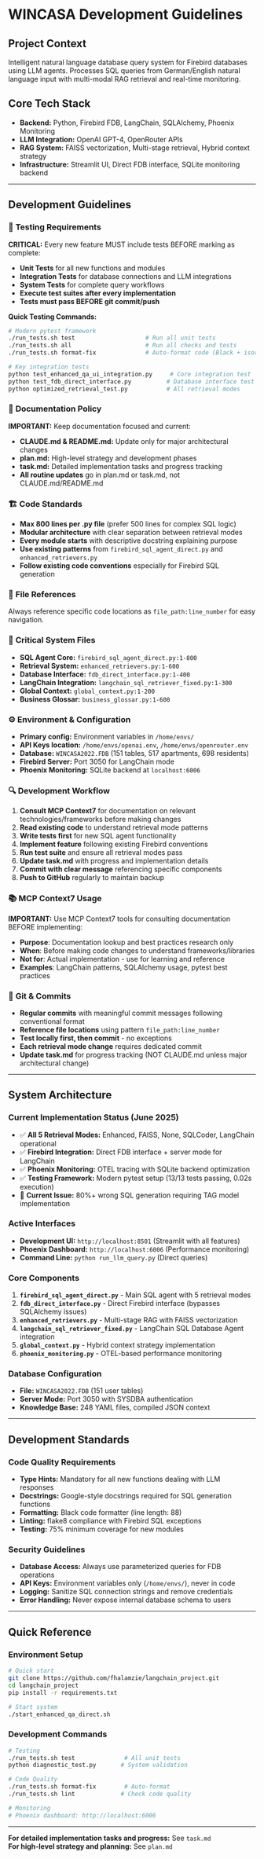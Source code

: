 # WINCASA Development Guidelines

## Project Context
Intelligent natural language database query system for Firebird databases using LLM agents. Processes SQL queries from German/English natural language input with multi-modal RAG retrieval and real-time monitoring.

## Core Tech Stack
- **Backend:** Python, Firebird FDB, LangChain, SQLAlchemy, Phoenix Monitoring
- **LLM Integration:** OpenAI GPT-4, OpenRouter APIs
- **RAG System:** FAISS vectorization, Multi-stage retrieval, Hybrid context strategy
- **Infrastructure:** Streamlit UI, Direct FDB interface, SQLite monitoring backend

---

## Development Guidelines

### 🔧 **Testing Requirements**
**CRITICAL:** Every new feature MUST include tests BEFORE marking as complete:
- **Unit Tests** for all new functions and modules
- **Integration Tests** for database connections and LLM integrations  
- **System Tests** for complete query workflows
- **Execute test suites after every implementation**
- **Tests must pass BEFORE git commit/push**

**Quick Testing Commands:**
```bash
# Modern pytest framework
./run_tests.sh test                    # Run all unit tests
./run_tests.sh all                     # Run all checks and tests
./run_tests.sh format-fix              # Auto-format code (Black + isort)

# Key integration tests
python test_enhanced_qa_ui_integration.py     # Core integration test
python test_fdb_direct_interface.py          # Database interface test
python optimized_retrieval_test.py           # All retrieval modes
```

### 📝 **Documentation Policy**
**IMPORTANT:** Keep documentation focused and current:
- **CLAUDE.md & README.md:** Update only for major architectural changes
- **plan.md:** High-level strategy and development phases  
- **task.md:** Detailed implementation tasks and progress tracking
- **All routine updates** go in plan.md or task.md, not CLAUDE.md/README.md

### 🏗️ **Code Standards**
- **Max 800 lines per .py file** (prefer 500 lines for complex SQL logic)
- **Modular architecture** with clear separation between retrieval modes
- **Every module starts** with descriptive docstring explaining purpose
- **Use existing patterns** from `firebird_sql_agent_direct.py` and `enhanced_retrievers.py`
- **Follow existing code conventions** especially for Firebird SQL generation

### 📍 **File References**
Always reference specific code locations as `file_path:line_number` for easy navigation.

### 🚨 **Critical System Files**
- **SQL Agent Core:** `firebird_sql_agent_direct.py:1-800`
- **Retrieval System:** `enhanced_retrievers.py:1-600`
- **Database Interface:** `fdb_direct_interface.py:1-400`
- **LangChain Integration:** `langchain_sql_retriever_fixed.py:1-300`
- **Global Context:** `global_context.py:1-200`
- **Business Glossar:** `business_glossar.py:1-600`

### ⚙️ **Environment & Configuration**
- **Primary config:** Environment variables in `/home/envs/`
- **API Keys location:** `/home/envs/openai.env`, `/home/envs/openrouter.env`
- **Database:** `WINCASA2022.FDB` (151 tables, 517 apartments, 698 residents)
- **Firebird Server:** Port 3050 for LangChain mode
- **Phoenix Monitoring:** SQLite backend at `localhost:6006`

### 🔍 **Development Workflow**
1. **Consult MCP Context7** for documentation on relevant technologies/frameworks before making changes
2. **Read existing code** to understand retrieval mode patterns
3. **Write tests first** for new SQL agent functionality
4. **Implement feature** following existing Firebird conventions
5. **Run test suite** and ensure all retrieval modes pass
6. **Update task.md** with progress and implementation details
7. **Commit with clear message** referencing specific components
8. **Push to GitHub** regularly to maintain backup

### 📚 **MCP Context7 Usage**
**IMPORTANT:** Use MCP Context7 tools for consulting documentation BEFORE implementing:
- **Purpose**: Documentation lookup and best practices research only
- **When**: Before making code changes to understand frameworks/libraries
- **Not for**: Actual implementation - use for learning and reference
- **Examples**: LangChain patterns, SQLAlchemy usage, pytest best practices

### 🧪 **Git & Commits**
- **Regular commits** with meaningful commit messages following conventional format
- **Reference file locations** using pattern `file_path:line_number`
- **Test locally first, then commit** - no exceptions
- **Each retrieval mode change** requires dedicated commit
- **Update task.md** for progress tracking (NOT CLAUDE.md unless major architectural change)

---

## System Architecture

### Current Implementation Status (June 2025)
- ✅ **All 5 Retrieval Modes:** Enhanced, FAISS, None, SQLCoder, LangChain operational
- ✅ **Firebird Integration:** Direct FDB interface + server mode for LangChain
- ✅ **Phoenix Monitoring:** OTEL tracing with SQLite backend optimization
- ✅ **Testing Framework:** Modern pytest setup (13/13 tests passing, 0.02s execution)
- 🚨 **Current Issue:** 80%+ wrong SQL generation requiring TAG model implementation

### Active Interfaces
- **Development UI:** `http://localhost:8501` (Streamlit with all features)
- **Phoenix Dashboard:** `http://localhost:6006` (Performance monitoring)
- **Command Line:** `python run_llm_query.py` (Direct queries)

### Core Components
1. **`firebird_sql_agent_direct.py`** - Main SQL agent with 5 retrieval modes
2. **`fdb_direct_interface.py`** - Direct Firebird interface (bypasses SQLAlchemy issues)
3. **`enhanced_retrievers.py`** - Multi-stage RAG with FAISS vectorization
4. **`langchain_sql_retriever_fixed.py`** - LangChain SQL Database Agent integration
5. **`global_context.py`** - Hybrid context strategy implementation
6. **`phoenix_monitoring.py`** - OTEL-based performance monitoring

### Database Configuration
- **File:** `WINCASA2022.FDB` (151 user tables)
- **Server Mode:** Port 3050 with SYSDBA authentication
- **Knowledge Base:** 248 YAML files, compiled JSON context

---

## Development Standards

### Code Quality Requirements
- **Type Hints:** Mandatory for all new functions dealing with LLM responses
- **Docstrings:** Google-style docstrings required for SQL generation functions
- **Formatting:** Black code formatter (line length: 88)
- **Linting:** flake8 compliance with Firebird SQL exceptions
- **Testing:** 75% minimum coverage for new modules

### Security Guidelines
- **Database Access:** Always use parameterized queries for FDB operations
- **API Keys:** Environment variables only (`/home/envs/`), never in code
- **Logging:** Sanitize SQL connection strings and remove credentials
- **Error Handling:** Never expose internal database schema to users

---

## Quick Reference

### Environment Setup
```bash
# Quick start
git clone https://github.com/fhalamzie/langchain_project.git
cd langchain_project
pip install -r requirements.txt

# Start system
./start_enhanced_qa_direct.sh
```

### Development Commands
```bash
# Testing
./run_tests.sh test              # All unit tests
python diagnostic_test.py       # System validation

# Code Quality  
./run_tests.sh format-fix        # Auto-format
./run_tests.sh lint             # Check code quality

# Monitoring
# Phoenix dashboard: http://localhost:6006
```

---

**For detailed implementation tasks and progress:** See `task.md`  
**For high-level strategy and planning:** See `plan.md`